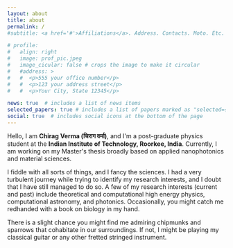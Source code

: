 ```yaml
---
layout: about
title: about
permalink: /
#subtitle: <a href='#'>Affiliations</a>. Address. Contacts. Moto. Etc.

# profile:
#   align: right
#   image: prof_pic.jpeg
#   image_cicular: false # crops the image to make it circular
#   #address: >
#   #  <p>555 your office number</p>
#   #  <p>123 your address street</p>
#   #  <p>Your City, State 12345</p>

news: true  # includes a list of news items
selected_papers: true # includes a list of papers marked as "selected={true}"
social: true  # includes social icons at the bottom of the page
---
```

Hello, I am <b>Chirag Verma (चिराग वर्मा)</b>, and I'm a post-graduate physics student at the <b>Indian Institute of Technology, Roorkee, India</b>.  Currently, I am working on my Master's thesis broadly based on applied nanophotonics and material sciences.

I fiddle with all sorts of things, and I fancy the sciences. I had a very turbulent journey while trying to identify my research interests, and I doubt that I have still managed to do so. A few of my research interests (current and past) include theoretical and computational high energy physics, computational astronomy, and photonics. Occasionally, you might catch me redhanded with a book on biology in my hand.

There is a slight chance you might find me admiring chipmunks and sparrows that cohabitate in our surroundings. If not, I might be playing my classical guitar or any other fretted stringed instrument.
